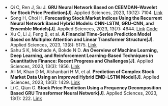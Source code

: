 * Qi C, Ren J, Su J. <b>GRU Neural Network Based on CEEMDAN–Wavelet for Stock Price Prediction[J]</b>. Applied Sciences, 2023, 13(12): 7104. [Link](https://www.mdpi.com/2076-3417/13/12/7104)
* Song H, Choi H. <b>Forecasting Stock Market Indices Using the Recurrent Neural Network Based Hybrid Models: CNN-LSTM, GRU-CNN, and Ensemble Models[J]</b>. Applied Sciences, 2023, 13(7): 4644. [Link](https://www.mdpi.com/2076-3417/13/7/4644) [Code](https://github.com/hyunsunsong/Project)
* Xu C, Li J, Feng B, et al. <b>A Financial Time-Series Prediction Model Based on Multiplex Attention and Linear Transformer Structure[J]</b>. Applied Sciences, 2023, 13(8): 5175. [Link](https://www.mdpi.com/2076-3417/13/8/5175)
* Sahu S K, Mokhade A, Bokde N D. <b>An Overview of Machine Learning, Deep Learning, and Reinforcement Learning-Based Techniques in Quantitative Finance: Recent Progress and Challenges[J]</b>. Applied Sciences, 2023, 13(3): 1956. [Link](https://www.mdpi.com/article/10.3390/app13031956)
* Ali M, Khan D M, Alshanbari H M, et al. <b>Prediction of Complex Stock Market Data Using an Improved Hybrid EMD-LSTM Model[J]</b>. Applied Sciences, 2023, 13(3): 1429. [Link](https://www.mdpi.com/2076-3417/13/3/1429)
* Li C, Qian G. <b>Stock Price Prediction Using a Frequency Decomposition Based GRU Transformer Neural Network[J]</b>. Applied Sciences, 2023, 13(1): 222. [Link](https://www.mdpi.com/2076-3417/13/1/222)
